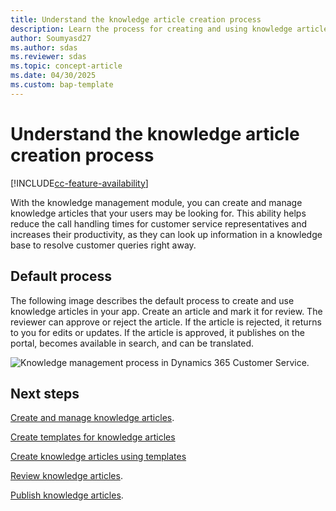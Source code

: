 ```yaml
---
title: Understand the knowledge article creation process
description: Learn the process for creating and using knowledge articles.
author: Soumyasd27
ms.author: sdas
ms.reviewer: sdas
ms.topic: concept-article
ms.date: 04/30/2025
ms.custom: bap-template
---
```


# Understand the knowledge article creation process

[!INCLUDE[cc-feature-availability](../../includes/cc-feature-availability.md)]

With the knowledge management module, you can create and manage knowledge articles that your users may be looking for. This ability helps reduce the call handling times for customer service representatives and increases their productivity, as they can look up information in a knowledge base to resolve customer queries right away.

## Default process

The following image describes the default process to create and use knowledge articles in your app. Create an article and mark it for review. The reviewer can approve or reject the article. If the article is rejected, it returns to you for edits or updates. If the article is approved, it publishes on the portal, becomes available in search, and can be translated.
  
![Knowledge management process in Dynamics 365 Customer Service.](../media/v8-km-walkthrough.png "Knowledge management process in Dynamics 365 Customer Service.")  
 
## Next steps

[Create and manage knowledge articles](customer-service-hub-user-guide-knowledge-article.md#create-and-manage-knowledge-articles).

[Create templates for knowledge articles](create-templates-knowledge-article.md#create-templates-for-knowledge-articles)

[Create knowledge articles using templates](customer-service-hub-user-guide-knowledge-article.md#create-knowledge-articles-using-templates)

[Review knowledge articles](review-ka.md#review-knowledge-articles).

[Publish knowledge articles](publish-ka.md#publish-knowledge-articles).

